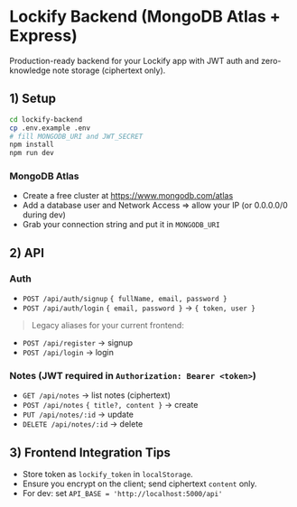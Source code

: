 # Lockify Backend (MongoDB Atlas + Express)

Production-ready backend for your Lockify app with JWT auth and zero-knowledge note storage (ciphertext only).

## 1) Setup

```bash
cd lockify-backend
cp .env.example .env
# fill MONGODB_URI and JWT_SECRET
npm install
npm run dev
```

### MongoDB Atlas
- Create a free cluster at https://www.mongodb.com/atlas
- Add a database user and Network Access => allow your IP (or 0.0.0.0/0 during dev)
- Grab your connection string and put it in `MONGODB_URI`

## 2) API

### Auth
- `POST /api/auth/signup` `{ fullName, email, password }`
- `POST /api/auth/login` `{ email, password }` -> `{ token, user }`

> Legacy aliases for your current frontend:
- `POST /api/register` -> signup
- `POST /api/login` -> login

### Notes (JWT required in `Authorization: Bearer <token>`)
- `GET /api/notes` -> list notes (ciphertext)
- `POST /api/notes` `{ title?, content }` -> create
- `PUT /api/notes/:id` -> update
- `DELETE /api/notes/:id` -> delete

## 3) Frontend Integration Tips

- Store token as `lockify_token` in `localStorage`.
- Ensure you encrypt on the client; send ciphertext `content` only.
- For dev: set `API_BASE = 'http://localhost:5000/api'`

